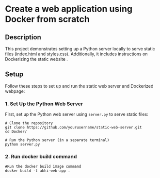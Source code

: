 # Create a web application using Docker from scratch

## Description
This project demonstrates setting up a Python server locally to serve static files (index.html and styles.css). Additionally, it includes instructions on Dockerizing the static website .

## Setup

Follow these steps to set up and run the static web server and Dockerized webpage:

### 1. Set Up the Python Web Server

First, set up the Python web server using `server.py` to serve static files:

```
# Clone the repository
git clone https://github.com/yourusername/static-web-server.git
cd Docker/

# Run the Python server (in a separate terminal)
python server.py
```

### 2. Run docker build command

```
#Run the docker build image command 
docker build -t abhi-web-app .
```
